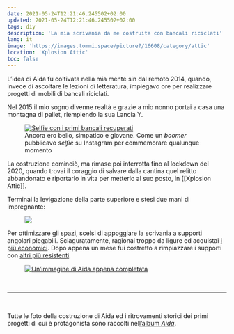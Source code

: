 ```yaml
---
date: 2021-05-24T12:21:46.245502+02:00
updated: 2021-05-24T12:21:46.245502+02:00
tags: diy
description: 'La mia scrivania da me costruita con bancali riciclati'
lang: it
image: 'https://images.tommi.space/picture?/16608/category/attic'
location: 'Xplosion Attic'
toc: false
---
```

L’idea di Aida fu coltivata nella mia mente sin dal remoto 2014, quando, invece di ascoltare le lezioni di letteratura, impiegavo ore per realizzare progetti di mobili di bancali riciclati.

Nel 2015 il mio sogno divenne realtà e grazie a mio nonno portai a casa una montagna di pallet, riempiendo la sua Lancia Y.

<figure>
	<a href="https://images.tommi.space/picture?/16629/category/aida" target=_blank>
		<img src='https://images.tommi.space/uploads/j/b/u/jbuqxznr00//2021/01/15/20210115115610-347fe016.jpg' title='Selfie con i primi bancali recuperati' alt='Selfie con i primi bancali recuperati' />
	</a>
	<figcaption>Ancora ero bello, simpatico e giovane. Come un <i>boomer</i> pubblicavo <i>selfie</i> su Instagram per commemorare qualunque momento</figcaption>
</figure>

La costruzione cominciò, ma rimase poi interrotta fino al lockdown del 2020, quando trovai il coraggio di salvare dalla cantina quel relitto abbandonato e riportarlo in vita per metterlo al suo posto, in [[Xplosion Attic]].

Terminai la levigazione della parte superiore e stesi due mani di impregnante:

<figure>
	<a href="https://images.tommi.space/picture?/16618/category/aida" target=_blank>
		<img src="https://images.tommi.space/i?/uploads/j/b/u/jbuqxznr00//2021/01/15/20210115115528-e0f29a8b-me.jpg" />
	</a>
</figure>

Per ottimizzare gli spazi, scelsi di appoggiare la scrivania a supporti angolari piegabili. Sciaguratamente, ragionai troppo da ligure ed acquistai [i più economici](https://www.amazon.it/gp/product/B07GBVJBG9/ref=ppx_yo_dt_b_asin_title_o03_s00?ie=UTF8&psc=1 'Ewead.1PAIR 45,7 cm cattura di uscita supporto panca tavolo pieghevole scaffale staffa di montaggio con viti su Amazon'). Dopo appena un mese fui costretto a rimpiazzare i supporti con [altri più resistenti](https://www.amazon.it/gp/product/B07RJMH6DH/ref=ppx_yo_dt_b_asin_title_o01_s00?ie=UTF8&psc=1 'Supporti Ripiani Pieghevoli su Amazon').


<figure>
	<a href='https://images.tommi.space/picture?/16626/category/aida' target='_blank'>
		<img src='https://images.tommi.space/i?/uploads/j/b/u/jbuqxznr00//2021/01/15/20210115115602-b5fe253c-me.jpg' title='Aida appena completata' alt='Un’immagine di Aida appena completata' />
	</a>
</figure>

<br>

---

<br>

Tutte le foto della costruzione di Aida ed i ritrovamenti storici dei primi progetti di cui è protagonista sono raccolti nel[l’album <cite>Aida</cite>](https://images.tommi.space/index?/category/aida 'Immagini di Aida').

